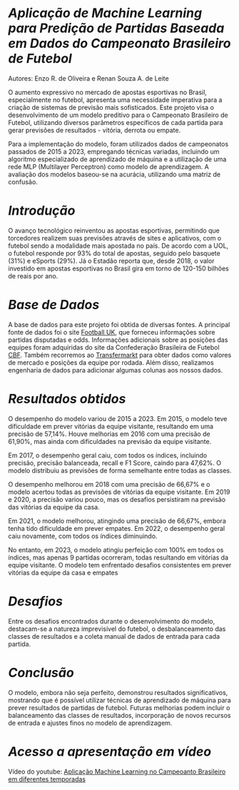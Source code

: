 # *Aplicação de Machine Learning para Predição de Partidas Baseada em Dados do Campeonato Brasileiro de Futebol*
Autores: Enzo R. de Oliveira e Renan Souza A. de Leite

O aumento expressivo no mercado de apostas esportivas no Brasil, especialmente no futebol, apresenta uma necessidade imperativa para a criação de sistemas de previsão mais sofisticados. Este projeto visa o desenvolvimento de um modelo preditivo para o Campeonato Brasileiro de Futebol, utilizando diversos parâmetros específicos de cada partida para gerar previsões de resultados - vitória, derrota ou empate.

Para a implementação do modelo, foram utilizados dados de campeonatos passados de 2015 a 2023, empregando técnicas variadas, incluindo um algoritmo especializado de aprendizado de máquina e a utilização de uma rede MLP (Multilayer Perceptron) como modelo de aprendizagem. A avaliação dos modelos baseou-se na acurácia, utilizando uma matriz de confusão.

# *Introdução*

O avanço tecnológico reinventou as apostas esportivas, permitindo que torcedores realizem suas previsões através de sites e aplicativos, com o futebol sendo a modalidade mais apostada no país. De acordo com a UOL, o futebol responde por 93% do total de apostas, seguido pelo basquete (31%) e eSports (29%). Já o Estadão reporta que, desde 2018, o valor investido em apostas esportivas no Brasil gira em torno de 120-150 bilhões de reais por ano.

# *Base de Dados*

A base de dados para este projeto foi obtida de diversas fontes. A principal fonte de dados foi o site [Football UK](https://www.football.co.uk/), que forneceu informações sobre partidas disputadas e odds. Informações adicionais sobre as posições das equipes foram adquiridas do site da Confederação Brasileira de Futebol [CBF](https://www.cbf.com.br/). Também recorremos ao [Transfermarkt](https://www.transfermarkt.com.br/) para obter dados como valores de mercado e posições da equipe por rodada. Além disso, realizamos engenharia de dados para adicionar algumas colunas aos nossos dados.

# *Resultados obtidos*

O desempenho do modelo variou de 2015 a 2023. Em 2015, o modelo teve dificuldade em prever vitórias da equipe visitante, resultando em uma precisão de 57,14%. Houve melhorias em 2016 com uma precisão de 61,90%, mas ainda com dificuldades na previsão da equipe visitante.

Em 2017, o desempenho geral caiu, com todos os índices, incluindo precisão, precisão balanceada, recall e F1 Score, caindo para 47,62%. O modelo distribuiu as previsões de forma semelhante entre todas as classes.

O desempenho melhorou em 2018 com uma precisão de 66,67% e o modelo acertou todas as previsões de vitórias da equipe visitante. Em 2019 e 2020, a precisão variou pouco, mas os desafios persistiram na previsão das vitórias da equipe da casa.

Em 2021, o modelo melhorou, atingindo uma precisão de 66,67%, embora tenha tido dificuldade em prever empates. Em 2022, o desempenho geral caiu novamente, com todos os índices diminuindo.

No entanto, em 2023, o modelo atingiu perfeição com 100% em todos os índices, mas apenas 9 partidas ocorreram, todas resultando em vitórias da equipe visitante. O modelo tem enfrentado desafios consistentes em prever vitórias da equipe da casa e empates

# *Desafios*

Entre os desafios encontrados durante o desenvolvimento do modelo, destacam-se a natureza imprevisível do futebol, o desbalanceamento das classes de resultados e a coleta manual de dados de entrada para cada partida.

# *Conclusão*

O modelo, embora não seja perfeito, demonstrou resultados significativos, mostrando que é possível utilizar técnicas de aprendizado de máquina para prever resultados de partidas de futebol. Futuras melhorias podem incluir o balanceamento das classes de resultados, incorporação de novos recursos de entrada e ajustes finos no modelo de aprendizagem.

# *Acesso a apresentação em vídeo*

Vídeo do youtube: [Aplicação Machine Learning no Campeoanto Brasileiro em diferentes temporadas](https://www.youtube.com/watch?v=fVMqJB_9TiI)
